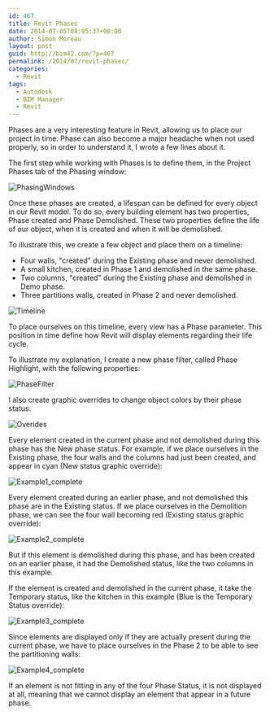 ```yaml
---
id: 467
title: Revit Phases
date: 2014-07-05T08:05:37+00:00
author: Simon Moreau
layout: post
guid: http://bim42.com/?p=467
permalink: /2014/07/revit-phases/
categories:
  - Revit
tags:
  - Autodesk
  - BIM Manager
  - Revit
---
```

Phases are a very interesting feature in Revit, allowing us to place our project in time. Phase can also become a major headache when not used properly, so in order to understand it, I wrote a few lines about it.

The first step while working with Phases is to define them, in the Project Phases tab of the Phasing window:

![PhasingWindows](http://bim42.com/wp-content/uploads/2014/07/PhasingWindows.png)

Once these phases are created, a lifespan can be defined for every object in our Revit model. To do so, every building element has two properties, Phase created and Phase Demolished. These two properties define the life of our object, when it is created and when it will be demolished.

To illustrate this, we create a few object and place them on a timeline:

  * Four walls, "created" during the Existing phase and never demolished.
  * A small kitchen, created in Phase 1 and demolished in the same phase.
  * Two columns, "created" during the Existing phase and demolished in Demo phase.
  * Three partitions walls, created in Phase 2 and never demolished.

![Timeline](http://bim42.com/wp-content/uploads/2014/07/Timeline.png)

To place ourselves on this timeline, every view has a Phase parameter. This position in time define how Revit will display elements regarding their life cycle.

To illustrate my explanation, I create a new phase filter, called Phase Highlight, with the following properties:

![PhaseFilter](http://bim42.com/wp-content/uploads/2014/07/PhaseFilter.png)

I also create graphic overrides to change object colors by their phase status:

![Overides](http://bim42.com/wp-content/uploads/2014/07/Overides.png)

Every element created in the current phase and not demolished during this phase has the New phase status. For example, if we place ourselves in the Existing phase, the four walls and the columns had just been created, and appear in cyan (New status graphic override):

![Example1_complete](http://bim42.com/wp-content/uploads/2014/07/Example1_complete.png)

Every element created during an earlier phase, and not demolished this phase are in the Existing status. If we place ourselves in the Demolition phase, we can see the four wall becoming red (Existing status graphic override):

![Example2_complete](http://bim42.com/wp-content/uploads/2014/07/Example2_complete.png)

But if this element is demolished during this phase, and has been created on an earlier phase, it had the Demolished status, like the two columns in this example.

If the element is created and demolished in the current phase, it take the Temporary status, like the kitchen in this example (Blue is the Temporary Status override):

![Example3_complete](http://bim42.com/wp-content/uploads/2014/07/Example3_complete.png)

Since elements are displayed only if they are actually present during the current phase, we have to place ourselves in the Phase 2 to be able to see the partitioning walls:

![Example4_complete](http://bim42.com/wp-content/uploads/2014/07/Example4_complete.png)

If an element is not fitting in any of the four Phase Status, it is not displayed at all, meaning that we cannot display an element that appear in a future phase.

